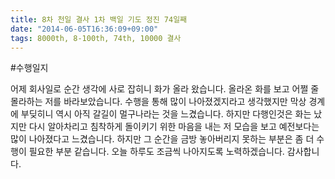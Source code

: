 ```yaml
---
title: 8차 천일 결사 1차 백일 기도 정진 74일째
date: "2014-06-05T16:36:09+09:00"
tags: 8000th, 8-100th, 74th, 10000 결사
---
```


#수행일지

어제 회사일로 순간 생각에 사로 잡히니 화가 올라 왔습니다. 올라온 화를 보고 어쩔 줄 몰라하는 저를 바라보았습니다. 수행을 통해 많이 나아졌겠지라고 생각했지만 막상 경계에 부딪히니 역시 아직 갈길이 멀구나라는 것을 느겼습니다. 하지만 다행인것은 화는 났지만 다시 알아차리고 침착하게 돌이키기 위한 마음을 내는 저 모습을 보고 예전보다는 많이 나아졌다고 느겼습니다. 하지만 그 순간을 금방 놓아버리지 못하는 부분은 좀 더 수행이 필요한 부분 같습니다. 오늘 하루도 조금씩 나아지도록 노력하겠습니다. 감사합니다.
